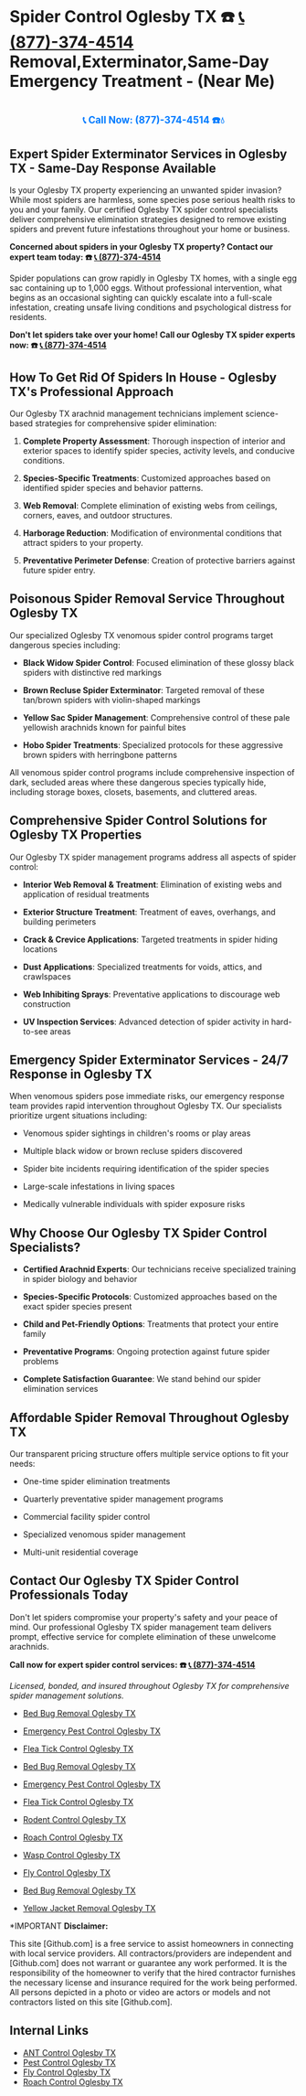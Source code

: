 # Spider Control Oglesby TX ☎️ [📞 (877)-374-4514](https://pest-control-4514.netlify.app) Removal,Exterminator,Same-Day Emergency Treatment - (Near Me)
# 

<p align="center" style="font-size: 1.2em; font-weight: bold; margin: 20px 0;">
  <a href="https://pest-control-4514.netlify.app" target="_blank" style="color: #007BFF; text-decoration: none;">📞 Call Now: (877)-374-4514 ☎️💧</a>
</p>

## Expert Spider Exterminator Services in Oglesby TX - Same-Day Response Available

Is your Oglesby TX property experiencing an unwanted spider invasion? While most spiders are harmless, some species pose serious health risks to you and your family. Our certified Oglesby TX spider control specialists deliver comprehensive elimination strategies designed to remove existing spiders and prevent future infestations throughout your home or business.

**Concerned about spiders in your Oglesby TX property? Contact our expert team today: ☎️ [📞 (877)-374-4514](https://pest-control-4514.netlify.app)**

Spider populations can grow rapidly in Oglesby TX homes, with a single egg sac containing up to 1,000 eggs. Without professional intervention, what begins as an occasional sighting can quickly escalate into a full-scale infestation, creating unsafe living conditions and psychological distress for residents.

**Don't let spiders take over your home! Call our Oglesby TX spider experts now: ☎️ [📞 (877)-374-4514](https://pest-control-4514.netlify.app)**

## How To Get Rid Of Spiders In House - Oglesby TX's Professional Approach

Our Oglesby TX arachnid management technicians implement science-based strategies for comprehensive spider elimination:

1. **Complete Property Assessment**: Thorough inspection of interior and exterior spaces to identify spider species, activity levels, and conducive conditions.

2. **Species-Specific Treatments**: Customized approaches based on identified spider species and behavior patterns.

3. **Web Removal**: Complete elimination of existing webs from ceilings, corners, eaves, and outdoor structures.

4. **Harborage Reduction**: Modification of environmental conditions that attract spiders to your property.

5. **Preventative Perimeter Defense**: Creation of protective barriers against future spider entry.

## Poisonous Spider Removal Service Throughout Oglesby TX

Our specialized Oglesby TX venomous spider control programs target dangerous species including:

- **Black Widow Spider Control**: Focused elimination of these glossy black spiders with distinctive red markings

- **Brown Recluse Spider Exterminator**: Targeted removal of these tan/brown spiders with violin-shaped markings

- **Yellow Sac Spider Management**: Comprehensive control of these pale yellowish arachnids known for painful bites

- **Hobo Spider Treatments**: Specialized protocols for these aggressive brown spiders with herringbone patterns

All venomous spider control programs include comprehensive inspection of dark, secluded areas where these dangerous species typically hide, including storage boxes, closets, basements, and cluttered areas.

## Comprehensive Spider Control Solutions for Oglesby TX Properties

Our Oglesby TX spider management programs address all aspects of spider control:

- **Interior Web Removal & Treatment**: Elimination of existing webs and application of residual treatments

- **Exterior Structure Treatment**: Treatment of eaves, overhangs, and building perimeters

- **Crack & Crevice Applications**: Targeted treatments in spider hiding locations

- **Dust Applications**: Specialized treatments for voids, attics, and crawlspaces

- **Web Inhibiting Sprays**: Preventative applications to discourage web construction

- **UV Inspection Services**: Advanced detection of spider activity in hard-to-see areas

## Emergency Spider Exterminator Services - 24/7 Response in Oglesby TX

When venomous spiders pose immediate risks, our emergency response team provides rapid intervention throughout Oglesby TX. Our specialists prioritize urgent situations including:

- Venomous spider sightings in children's rooms or play areas

- Multiple black widow or brown recluse spiders discovered

- Spider bite incidents requiring identification of the spider species

- Large-scale infestations in living spaces

- Medically vulnerable individuals with spider exposure risks

## Why Choose Our Oglesby TX Spider Control Specialists?

- **Certified Arachnid Experts**: Our technicians receive specialized training in spider biology and behavior

- **Species-Specific Protocols**: Customized approaches based on the exact spider species present

- **Child and Pet-Friendly Options**: Treatments that protect your entire family

- **Preventative Programs**: Ongoing protection against future spider problems

- **Complete Satisfaction Guarantee**: We stand behind our spider elimination services

## Affordable Spider Removal Throughout Oglesby TX

Our transparent pricing structure offers multiple service options to fit your needs:

- One-time spider elimination treatments

- Quarterly preventative spider management programs

- Commercial facility spider control

- Specialized venomous spider management

- Multi-unit residential coverage

## Contact Our Oglesby TX Spider Control Professionals Today

Don't let spiders compromise your property's safety and your peace of mind. Our professional Oglesby TX spider management team delivers prompt, effective service for complete elimination of these unwelcome arachnids.

**Call now for expert spider control services: ☎️ [📞 (877)-374-4514](https://pest-control-4514.netlify.app)**

*Licensed, bonded, and insured throughout Oglesby TX for comprehensive spider management solutions.*


- [Bed Bug Removal Oglesby TX](https://github.com/allyoucaneatsushiin/plumbing-texas/blob/main/Bed-Bug-Removal-Oglesby-TX-877-374-4514-Exterminator-Same-Day-Emergency-Treatment-Near-Me.md)
- [Emergency Pest Control Oglesby TX](https://github.com/allyoucaneatsushiin/plumbing-texas/blob/main/Emergency-Pest-Control-Oglesby-TX-877-374-4514-24-7-Fast-Response-Near-Me.md)
- [Flea Tick Control Oglesby TX](https://github.com/allyoucaneatsushiin/plumbing-texas/blob/main/Flea-Tick-Control-Oglesby-TX-877-374-4514-Removal-Exterminator-Same-Day-Emergency-Treatment-Near-Me.md)


- [Bed Bug Removal Oglesby TX](https://github.com/allyoucaneatsushiin/plumbing-texas/blob/main/Bed-Bug-Removal-Oglesby-TX-877-374-4514-Exterminator-Same-Day-Emergency-Treatment-Near-Me.md)
- [Emergency Pest Control Oglesby TX](https://github.com/allyoucaneatsushiin/plumbing-texas/blob/main/Emergency-Pest-Control-Oglesby-TX-877-374-4514-24-7-Fast-Response-Near-Me.md)
- [Flea Tick Control Oglesby TX](https://github.com/allyoucaneatsushiin/plumbing-texas/blob/main/Flea-Tick-Control-Oglesby-TX-877-374-4514-Removal-Exterminator-Same-Day-Emergency-Treatment-Near-Me.md)


- [Rodent Control Oglesby TX](https://github.com/allyoucaneatsushiin/plumbing-texas/blob/main/Rodent-Control-Oglesby-TX-877-374-4514-Rat-Removal-Exterminator-Same-Day-Emergency-Treatment-Near-Me.md)
- [Roach Control Oglesby TX](https://github.com/allyoucaneatsushiin/plumbing-texas/blob/main/Roach-Control-Oglesby-TX-877-374-4514-Removal-Exterminator-Same-Day-Emergency-Treatment-Near-Me.md)
- [Wasp Control Oglesby TX](https://github.com/allyoucaneatsushiin/plumbing-texas/blob/main/Wasp-Control-Oglesby-TX-877-374-4514-Removal-Exterminator-Same-Day-Emergency-Treatment-Near-Me.md)


- [Fly Control Oglesby TX](https://github.com/allyoucaneatsushiin/plumbing-texas/blob/main/Fly-Control-Oglesby-TX-877-374-4514-Prevention-Same-Day-Emergency-Treatment-Near-Me.md)
- [Bed Bug Removal Oglesby TX](https://github.com/allyoucaneatsushiin/plumbing-texas/blob/main/Bed-Bug-Removal-Oglesby-TX-877-374-4514-Exterminator-Same-Day-Emergency-Treatment-Near-Me.md)
- [Yellow Jacket Removal Oglesby TX](https://github.com/allyoucaneatsushiin/plumbing-texas/blob/main/Yellow-Jacket-Removal-Oglesby-TX-877-374-4514-Exterminator-Same-Day-Emergency-Treatment-Near-Me.md)


*IMPORTANT **Disclaimer:**  

This site [Github.com] is a free service to assist homeowners in connecting with local service providers. All contractors/providers are independent and [Github.com] does not warrant or guarantee any work performed. It is the responsibility of the homeowner to verify that the hired contractor furnishes the necessary license and insurance required for the work being performed. All persons depicted in a photo or video are actors or models and not contractors listed on this site [Github.com].


## Internal Links
- [ANT Control Oglesby TX](https://github.com/allyoucaneatsushiin/plumbing-texas/blob/main/ANT-Control-Oglesby-TX-877-374-4514-Prevention-Extermination-Same-Day-Emergency-Treatment-Near-Me.md)
- [Pest Control Oglesby TX](https://github.com/allyoucaneatsushiin/plumbing-texas/blob/main/Pest-Control-Oglesby-TX-877-374-4514-Exterminator-Same-Day-Emergency-Treatment-Near-Me.md)
- [Fly Control Oglesby TX](https://github.com/allyoucaneatsushiin/plumbing-texas/blob/main/Fly-Control-Oglesby-TX-877-374-4514-Prevention-Same-Day-Emergency-Treatment-Near-Me.md)
- [Roach Control Oglesby TX](https://github.com/allyoucaneatsushiin/plumbing-texas/blob/main/Roach-Control-Oglesby-TX-877-374-4514-Removal-Exterminator-Same-Day-Emergency-Treatment-Near-Me.md)
